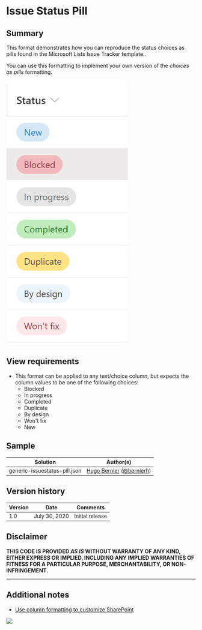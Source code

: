 # Issue Status Pill 

## Summary
This format demonstrates how you can reproduce the status choices as pills found in the Microsoft Lists Issue Tracker template..

You can use this formatting to implement your own version of the *choices as pills* formatting.

![screenshot of the sample](./assets/screenshot.png)

## View requirements
- This format can be applied to any text/choice column, but expects the column values to be one of the following choices:
  - Blocked
  - In progress
  - Completed
  - Duplicate
  - By design
  - Won't fix
  - New

## Sample

Solution|Author(s)
--------|---------
generic-issuestatus-pill.json | [Hugo Bernier](https://github.com/hugoabernier) ([@bernierh](https://twitter.com/bernierh))

## Version history

Version|Date|Comments
-------|----|--------
1.0|July 30, 2020|Initial release

## Disclaimer
**THIS CODE IS PROVIDED *AS IS* WITHOUT WARRANTY OF ANY KIND, EITHER EXPRESS OR IMPLIED, INCLUDING ANY IMPLIED WARRANTIES OF FITNESS FOR A PARTICULAR PURPOSE, MERCHANTABILITY, OR NON-INFRINGEMENT.**

---

## Additional notes

- [Use column formatting to customize SharePoint](https://docs.microsoft.com/en-us/sharepoint/dev/declarative-customization/column-formatting#me)

<img src="https://pnptelemetry.azurewebsites.net/list-formatting/column-samples/generic-issuestatus-pill" />
